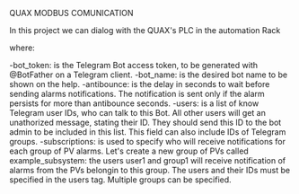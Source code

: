 QUAX MODBUS COMUNICATION

In this project we can dialog with the QUAX's PLC in the automation Rack



where:

-bot_token: is the Telegram Bot access token, to be generated with @BotFather on a Telegram client.
-bot_name: is the desired bot name to be shown on the help.
-antibounce: is the delay in seconds to wait before sending alarms notifications. The notification is sent only if the alarm persists for more than antibounce seconds.
-users: is a list of know Telegram user IDs, who can talk to this Bot. All other users will get an unathorized message, stating their ID. They should send this ID to the bot admin to be included in this list. This field can also include IDs of Telegram groups.
-subscriptions: is used to specify who will receive notifications for each group of PV alarms. Let's create a new group of PVs called example_subsystem: the users user1 and group1 will receive notification of alarms from the PVs belongin to this group. The users and their IDs must be specified in the users tag. Multiple groups can be specified.